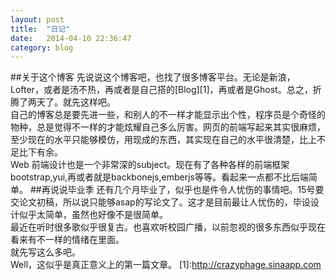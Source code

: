 ```yaml
---
layout: post
title:  "日记"
date:   2014-04-10 22:36:47
category: blog
---
```

##关于这个博客
先说说这个博客吧，也找了很多博客平台。无论是新浪，Lofter，或者是汤不热，再或者是自己搭的[Blog][1]，再或者是Ghost。总之，折腾了两天了。就先这样吧。    
自己的博客总是要先进一些，和别人的不一样才能显示出个性，程序员是个奇怪的物种，总是觉得不一样的才能炫耀自己多么厉害。网页的前端写起来其实很麻烦，至少现在的水平只能够模仿，用现成的东西，其实现在自己的水平很清楚，比上不足比下有余。    
Web 前端设计也是一个非常深的subject。现在有了各种各样的前端框架bootstrap,yui,再或者就是backbonejs,emberjs等等。看起来一点都不比后端简单。
##再说说毕业季
还有几个月毕业了，似乎也是件令人忧伤的事情吧。15号要交论文初稿，所以说只能够asap的写论文了。这才是目前最让人忧伤的，毕设设计似乎太简单，虽然也好像不是很简单。    
最近在听时很多歌似乎很复古。也喜欢听校园广播，以前忽视的很多东西似乎现在看来有不一样的情绪在里面。    
就先写这么多吧。    
Well，这似乎是真正意义上的第一篇文章。
[1]:http://crazyphage.sinaapp.com   

